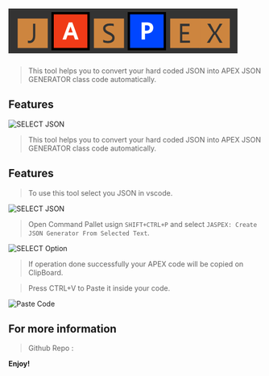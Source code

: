 # ![Jaspex](Images/logoNav.PNG?raw=true "Title")

> This tool helps you to convert your hard coded JSON into APEX JSON GENERATOR class code automatically. 


## Features

![SELECT JSON](http://g.recordit.co/A13wW0nAkn.gif)
 

> This tool helps you to convert your hard coded JSON into APEX JSON GENERATOR class code automatically.


## Features

> To use this tool select you JSON in vscode. 

![SELECT JSON](http://g.recordit.co/A13wW0nAkn.gif) 

> Open Command Pallet usign `SHIFT+CTRL+P` and select `JASPEX: Create JSON Generator From Selected Text`. 

![SELECT Option](http://g.recordit.co/KVeUF0Gi2f.gif) 

> If operation done successfully your APEX code will be copied on ClipBoard.

> Press CTRL+V to Paste it inside your code.

![Paste Code](http://g.recordit.co/XsNKjJTY1R.gif)

  
## For more information

> Github Repo :

**Enjoy!**
